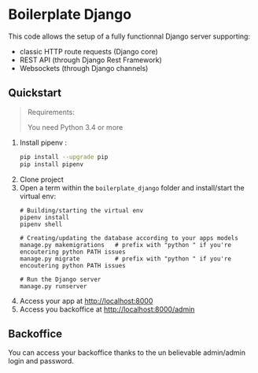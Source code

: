 # Boilerplate Django
This code allows the setup of a fully functionnal Django server supporting:

* classic HTTP route requests (Django core)
* REST API (through Django Rest Framework)
* Websockets (through Django channels)

## Quickstart

> Requirements:
> 
> You need Python 3.4 or more 

1. Install pipenv :
    ```bash
    pip install --upgrade pip
    pip install pipenv
    ```
1. Clone project
1. Open a term within  the `boilerplate_django` folder and install/start the virtual env:
    ```shell
    # Building/starting the virtual env
    pipenv install
    pipenv shell
    
    # Creating/updating the database according to your apps models
    manage.py makemigrations   # prefix with "python " if you're encoutering python PATH issues
    manage.py migrate          # prefix with "python " if you're encoutering python PATH issues
    
    # Run the Django server
    manage.py runserver
    ```
1. Access your app at [http://localhost:8000](http://localhost:8000)
1. Access you backoffice at [http://localhost:8000/admin](http://localhost:8000/admin)

## Backoffice
You can access your backoffice thanks to the un believable admin/admin login and password.